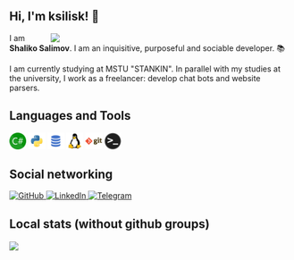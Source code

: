 <h2> Hi, I'm ksilisk! 👾</h2>

<img align='right' src="https://habrastorage.org/webt/tn/jp/ep/tnjpepft7cptughbj_1bmrublio.gif" width="430">

I am <b>Shaliko Salimov</b>.
I am an inquisitive, purposeful and sociable developer. 📚 <br>

I am currently studying at MSTU "STANKIN". In parallel with my studies at the university, I work as a freelancer: develop chat bots and website parsers.

## Languages and Tools
<code><img height="30" src="https://raw.githubusercontent.com/github/explore/05d0f0dfceafd861bdf2b53559399dae7b2e2d8b/topics/csharp/csharp.png"></code>
<code><img height="30" src="https://raw.githubusercontent.com/github/explore/05d0f0dfceafd861bdf2b53559399dae7b2e2d8b/topics/python/python.png"></code>
<code><img height="30" src="https://raw.githubusercontent.com/github/explore/05d0f0dfceafd861bdf2b53559399dae7b2e2d8b/topics/sql/sql.png"></code>
<code><img height="30" src="https://raw.githubusercontent.com/github/explore/05d0f0dfceafd861bdf2b53559399dae7b2e2d8b/topics/linux/linux.png"></code>
<code><img height="30" src="https://raw.githubusercontent.com/github/explore/80688e429a7d4ef2fca1e82350fe8e3517d3494d/topics/git/git.png"></code>
<code><img height="30" src="https://raw.githubusercontent.com/github/explore/80688e429a7d4ef2fca1e82350fe8e3517d3494d/topics/terminal/terminal.png"></code>

## Social networking

<a href="https://github.com/ksilisk" target="_blank">
  <img src="https://img.shields.io/badge/-GitHub-181717?style=flat-square&logo=github" alt="GitHub">
</a>

<a href="https://www.linkedin.com/in/ksilisk" target="_blank">
  <img src="https://img.shields.io/badge/LinkedIn-blue?style=flat&logo=linkedin&labelColor=blue" alt="LinkedIn">
</a>

<a href="https://t.me/ksilisk" target="_blank">
  <img src="https://img.shields.io/badge/-Telegram-0088cc?style=flat-square&logo=telegram" alt="Telegram">
</a>

## Local stats (without github groups)

<a href="https://github.com/anuraghazra/github-readme-stats">
  <img align="center" src="https://github-readme-stats.vercel.app/api?username=ksilisk&count_private=true&show_icons=true&include_all_commits=true&hide_border=true&hide_title=true" />
</a>
<!---
ksilisk/ksilisk is a ✨ special ✨ repository because its `README.md` (this file) appears on your GitHub profile.
You can click the Preview link to take a look at your changes.
--->

